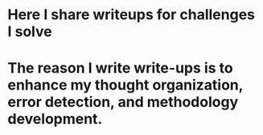 # Here I share writeups for challenges I solve  
# The reason I write write-ups is to enhance my thought organization, error detection, and methodology development.
